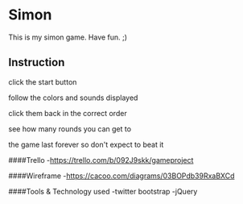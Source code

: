 # Simon

This is my simon game. Have fun. ;)

## Instruction
click the start button

follow the colors and sounds displayed 

click them back in the correct order

see how many rounds you can get to

the game last forever so don't expect to beat it

####Trello
-https://trello.com/b/092J9skk/gameproject

####Wireframe
-https://cacoo.com/diagrams/03BOPdb39RxaBXCd

####Tools & Technology used
-twitter bootstrap
-jQuery